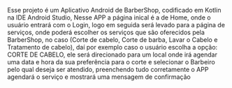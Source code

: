 Esse projeto é um Aplicativo Android de BarberShop, codificado em Kotlin na IDE Android Studio, Nesse APP a página inical é a de Home, onde o usuário entrará com o Login, logo em seguida será levado para a página de serviços, onde poderá escolher os serviços que são oferecidos pela BarberShop, no caso (Corte de cabelo, Corte de barba, Lavar o Cabelo e Tratamento de cabelo), daí por exemplo caso o usuário escolha a opção: CORTE DE CABELO, ele será direcionado para um local onde irá agendar uma data e hora da sua preferência para o corte e selecionar o Barbeiro pelo qual deseja ser atendido, preenchendo tudo corretamente o APP agendará o serviço e mostrará uma mensagem de confirmação
